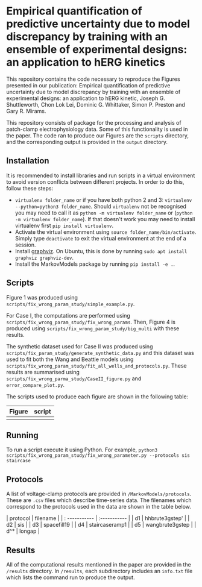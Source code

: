 # Empirical quantification of predictive uncertainty due to model discrepancy by training with an ensemble of experimental designs: an application to hERG kinetics
This repository contains the code necessary to reproduce the Figures presented in our publication: Empirical quantification of predictive uncertainty due to model discrepancy by training with an ensemble of experimental designs: an application to hERG kinetic, Joseph G. Shuttleworth, Chon Lok Lei, Dominic G. Whittaker, Simon P. Preston and Gary R. Mirams.

This repository consists of package for the processing and analysis of patch-clamp electrophysiology data. Some of this functionality is used in the paper. The code ran to produce our Figures are the `scripts` directory, and the corresponding output is provided in the `output` directory.

## Installation

It is recommended to install libraries and run scripts in a virtual environment to avoid version conflicts between different projects. In order to do this, follow these steps:
- `virtualenv folder_name` or if you have both python 2 and 3: `virtualenv --python=python3 folder_name`. Should `virtualenv` not be recognised you may need to call it as `python -m virtualenv folder_name` or (`python -m virtualenv folder_name`). If that doesn't work you may need to install virtualenv first `pip install virtualenv`.
- Activate the virtual environment using `source folder_name/bin/activate`. Simply type `deactivate` to exit the virtual environment at the end of a session.
- Install [graphviz](https://graphviz.org/). On Ubuntu, this is done by running `sudo apt install graphviz graphviz-dev`. 
- Install the MarkovModels package by running `pip install -e .`.

## Scripts
Figure 1 was produced using `scripts/fix_wrong_param_study/simple_example.py`.

For Case I, the computations are performed using `scripts/fix_wrong_param_study/fix_wrong_params`. Then, Figure 4 is produced using `scripts/fix_wrong_param_study/big_multi` with these results.

The synthetic dataset used for Case II was produced using `scripts/fix_param_study/generate_synthetic_data.py` and this dataset was used to fit both the Wang and Beattie models using `scripts/fix_wrong_param_study/fit_all_wells_and_protocols.py`. These results are summarised using `scripts/fix_wrong_parma_study/CaseII_figure.py` and `error_compare_plot.py`.

The scripts used to produce each figure are shown in the following table:

| Figure  | script  |
| ------- | ------- |
|         |         |

## Running
To run a script execute it using Python. For example,
```python3  scripts/fix_wrong_param_study/fix_wrong_parameter.py --protocols sis staircase```

## Protocols
A list of voltage-clamp protocols are provided in  `/MarkovModels/protocols`. These are `.csv` files which describe time-series data. The filenames which correspond to the protocols used in the data are shown in the table below.

| protocol      | filename        |
| : ----------- | :-----------    |
| d1            | hhbrute3gstep'  |
| d2            | sis             |
| d3            | spacefill19     |
| d4            | staircaseramp1  |
| d5            | wangbrute3gstep |
| d^*           | longap          |

## Results
All of the computational results mentioned in the paper are provided in the `/results` directory. In `/results`, each subdirectory includes an `info.txt` file which lists the command run to produce the output.
